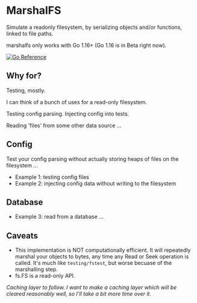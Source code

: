 # MarshalFS

Simulate a readonly filesystem, by serializing objects and/or functions, linked to file paths.

marshalfs only works with Go 1.16+ (Go 1.16 is in Beta right now).

[![Go Reference](https://pkg.go.dev/badge/github.com/laher/marshalfs.svg)](https://pkg.go.dev/github.com/laher/marshalfs)

## Why for?

Testing, mostly.

I can think of a bunch of uses for a read-only filesystem.

Testing config parsing. Injecting config into tests.

Reading 'files' from some other data source ...

## Config

Test your config parsing without actually storing heaps of files on the filesystem ...

 * Example 1: testing config files
 * Example 2: injecting config data without writing to the filesystem

## Database

 * Example 3: read from a database ...

## Caveats

 * This implementation is NOT computationally efficient. It will repeatedly marshal your objects to bytes, any time any Read or Seek operation is called. It's much like `testing/fstest`, but worse becuase of the marshalling step.
 * fs.FS is a read-only API.

_Caching layer to follow. I want to make a caching layer which will be cleared reasonably well, so I'll take a bit more time over it._
